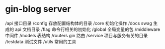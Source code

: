 # gin-blog server

/api 接口目录
/config 存放配置结构体的目录
/core 初始化操作
/docs swag 生成的 api 文档目录
/flag 命令行相关的初始化
/global 全局变量的包
/middleware 中间件
/models 表结构
/routers gin 路由
/service 项目与服务有关的目录
/testdata 测试文件
/utils 常用的工具
